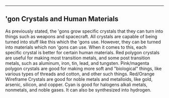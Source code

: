 ------------------------------------------
'gon Crystals and Human Materials
------------------------------------------
As previously stated, the 'gons grow specific crystals that they can turn into things such as weapons and spacecraft. All crystals are capable of being turned into stuff like this which the 'gons use. However, they can be turned into materials which non 'gons can use. When it comes to this, each specific crystal is better for certain human materials. Red polygon crystals are useful for making most transition metals, and some post transition metals, such as aluminum, iron, tin, lead, and tungsten. Pink/magenta polygon crystals are good for making more soft and "biological" things, like various types of threads and cotton, and other such things. Red/Orange Wireframe Crystals are good for noble metals and metalloids, like gold, arsenic, silicon, and copper. Cyan is good for halogens alkali metals, nonmetals, and noble gases. It can also be synthesized into hydrogen.
